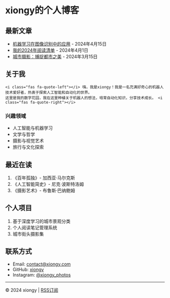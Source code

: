 # <i class="fas fa-robot"></i> xiongy的个人博客

## <i class="fas fa-newspaper"></i> 最新文章

- <i class="fas fa-brain"></i> [机器学习在图像识别中的应用](article1.md) - 2024年4月15日
- <i class="fas fa-book"></i> [我的2024年阅读清单](article2.md) - 2024年4月1日
- <i class="fas fa-camera"></i> [城市摄影：捕捉都市之美](article3.md) - 2024年3月15日

## <i class="fas fa-user-circle"></i> 关于我

    <i class="fas fa-quote-left"></i> 嗨，我是xiongy！我是一名充满好奇心的机器人技术爱好者，热衷于探索人工智能和自动化的世界。 
    这里是我的数字花园，我在这里种植关于机器人的想法，培育自动化知识，分享技术成长。 <i class="fas fa-quote-right"></i>

### <i class="fas fa-heart"></i> 兴趣领域
- <i class="fas fa-microchip"></i> 人工智能与机器学习
- <i class="fas fa-book-open"></i> 文学与哲学
- <i class="fas fa-camera-retro"></i> 摄影与视觉艺术
- <i class="fas fa-plane"></i> 旅行与文化探索

## <i class="fas fa-book-reader"></i> 最近在读

1. <i class="fas fa-book"></i> 《百年孤独》- 加西亚·马尔克斯
2. <i class="fas fa-robot"></i> 《人工智能简史》- 尼克·波斯特洛姆
3. <i class="fas fa-camera"></i> 《摄影艺术》- 布鲁斯·巴纳鲍姆

## <i class="fas fa-project-diagram"></i> 个人项目

1. <i class="fas fa-city"></i> 基于深度学习的城市景观分类
2. <i class="fas fa-sticky-note"></i> 个人阅读笔记管理系统
3. <i class="fas fa-street-view"></i> 城市街头摄影集

## <i class="fas fa-address-card"></i> 联系方式

- <i class="fas fa-envelope"></i> Email: contact@xiongy.com
- <i class="fab fa-github"></i> GitHub: [xiongy](https://github.com/xiongy)
- <i class="fab fa-instagram"></i> Instagram: [@xiongy_photos](https://www.instagram.com/xiongy_photos)

---
© 2024 xiongy | <i class="fas fa-rss"></i> [RSS订阅](#)
